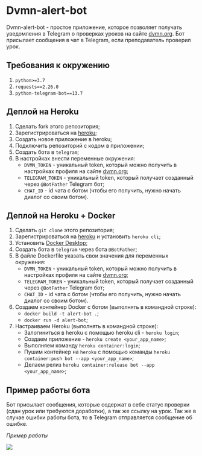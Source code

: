 # Dvmn-alert-bot
Dvmn-alert-bot - простое приложение, которое позволяет получать уведомления в Telegram о проверках уроков 
на сайте [dvmn.org](https://dvmn.org/). Бот присылает сообщения в чат в Telegram, если преподаватель проверил урок.

## Требования к окружению
1. `python>=3.7`
2. `requests==2.26.0`
3. `python-telegram-bot==13.7`

## Деплой на Heroku
1. Сделать fork этого репозитория;
2. Зарегистрироваться на [heroku](https://heroku.com/);
3. Создать новое приложение в heroku;
4. Подключить репозиторий с кодом в приложении;
5. Создать бота в `telegram`;
6. В настройках внести переменные окружения: 
    * `DVMN_TOKEN` - уникальный token, который можно получить в
    настройках профиля на сайте [dvmn.org](https://dvmn.org/);
    * `TELEGRAM_TOKEN` - уникальный token, который получает созданный через `@BotFather` Telegram бот;
    * `CHAT_ID` - id чата с ботом (чтобы его получить, нужно начать диалог со своим ботом).
    
## Деплой на Heroku + Docker
1. Сделать `git clone` этого репозитория;
2. Зарегистрироваться на [heroku](https://heroku.com/) и установить `heroku cli`;
3. Установить [Docker Desktop](https://www.docker.com/get-started);
4. Создать бота в `telegram` через бота `@BotFather`;
5. В файле Dockerfile указать свои значения для переменных окружения: 
    * `DVMN_TOKEN` - уникальный token, который можно получить в
    настройках профиля на сайте [dvmn.org](https://dvmn.org/);
    * `TELEGRAM_TOKEN` - уникальный token, который получает созданный через `@BotFather` Telegram бот;
    * `CHAT_ID` - id чата с ботом (чтобы его получить, нужно начать диалог со своим ботом).
6. Создаем контейнер Docker с ботом (выполнять в командной строке):
    * `docker build -t alert-bot .`;
    * `docker run -d alert-bot`;
7. Настраиваем Heroku (выполнять в командной строке):
    * Залогиниться в heroku с помощью heroku cli - `heroku login`;
    * Создаем приложение - `heroku create <your_app_name>`;
    * Выполняем команду `heroku container:login`;
    * Пушим контейнер на `heroku` с помощью команды `heroku container:push bot --app <your_app_name>`;
    * Делаем релиз `heroku container:release bot --app <your_app_name>`;
    
       
## Пример работы бота
Бот присылает сообщения, которые содержат в себе статус проверки (сдан урок или требуются доработки),
а так же ссылку на урок. Так же в случае ошибки работы бота, то в Telegram отправляется сообщение об ошибке.

*Пример работы*

![](https://image.prntscr.com/image/_4SprbnZQ5K_mYcnbA916g.png)

